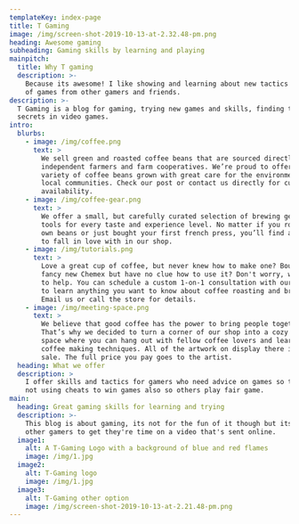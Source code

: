```yaml
---
templateKey: index-page
title: T Gaming
image: /img/screen-shot-2019-10-13-at-2.32.48-pm.png
heading: Awesome gaming
subheading: Gaming skills by learning and playing
mainpitch:
  title: Why T gaming
  description: >-
    Because its awesome! I like showing and learning about new tactics in lots
    of games from other gamers and friends.
description: >-
  T Gaming is a blog for gaming, trying new games and skills, finding tons of
  secrets in video games.
intro:
  blurbs:
    - image: /img/coffee.png
      text: >
        We sell green and roasted coffee beans that are sourced directly from
        independent farmers and farm cooperatives. We’re proud to offer a
        variety of coffee beans grown with great care for the environment and
        local communities. Check our post or contact us directly for current
        availability.
    - image: /img/coffee-gear.png
      text: >
        We offer a small, but carefully curated selection of brewing gear and
        tools for every taste and experience level. No matter if you roast your
        own beans or just bought your first french press, you’ll find a gadget
        to fall in love with in our shop.
    - image: /img/tutorials.png
      text: >
        Love a great cup of coffee, but never knew how to make one? Bought a
        fancy new Chemex but have no clue how to use it? Don't worry, we’re here
        to help. You can schedule a custom 1-on-1 consultation with our baristas
        to learn anything you want to know about coffee roasting and brewing.
        Email us or call the store for details.
    - image: /img/meeting-space.png
      text: >
        We believe that good coffee has the power to bring people together.
        That’s why we decided to turn a corner of our shop into a cozy meeting
        space where you can hang out with fellow coffee lovers and learn about
        coffee making techniques. All of the artwork on display there is for
        sale. The full price you pay goes to the artist.
  heading: What we offer
  description: >
    I offer skills and tactics for gamers who need advice on games so they are
    not using cheats to win games also so others play fair game.
main:
  heading: Great gaming skills for learning and trying
  description: >-
    This blog is about gaming, its not for the fun of it though but its for
    other gamers to get they're time on a video that's sent online.
  image1:
    alt: A T-Gaming Logo with a background of blue and red flames
    image: /img/1.jpg
  image2:
    alt: T-Gaming logo
    image: /img/1.jpg
  image3:
    alt: T-Gaming other option
    image: /img/screen-shot-2019-10-13-at-2.21.48-pm.png
---
```


